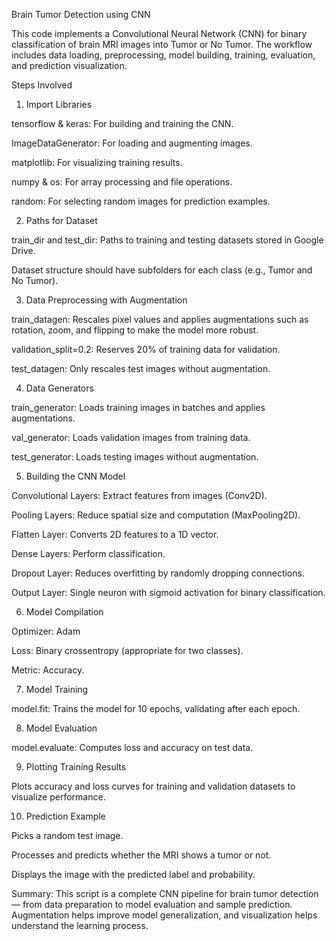 Brain Tumor Detection using CNN

This code implements a Convolutional Neural Network (CNN) for binary classification of brain MRI images into Tumor or No Tumor. The workflow includes data loading, preprocessing, model building, training, evaluation, and prediction visualization.

Steps Involved

1. Import Libraries

tensorflow & keras: For building and training the CNN.

ImageDataGenerator: For loading and augmenting images.

matplotlib: For visualizing training results.

numpy & os: For array processing and file operations.

random: For selecting random images for prediction examples.

2. Paths for Dataset

train_dir and test_dir: Paths to training and testing datasets stored in Google Drive.

Dataset structure should have subfolders for each class (e.g., Tumor and No Tumor).

3. Data Preprocessing with Augmentation

train_datagen: Rescales pixel values and applies augmentations such as rotation, zoom, and flipping to make the model more robust.

validation_split=0.2: Reserves 20% of training data for validation.

test_datagen: Only rescales test images without augmentation.

4. Data Generators

train_generator: Loads training images in batches and applies augmentations.

val_generator: Loads validation images from training data.

test_generator: Loads testing images without augmentation.

5. Building the CNN Model

Convolutional Layers: Extract features from images (Conv2D).

Pooling Layers: Reduce spatial size and computation (MaxPooling2D).

Flatten Layer: Converts 2D features to a 1D vector.

Dense Layers: Perform classification.

Dropout Layer: Reduces overfitting by randomly dropping connections.

Output Layer: Single neuron with sigmoid activation for binary classification.

6. Model Compilation

Optimizer: Adam

Loss: Binary crossentropy (appropriate for two classes).

Metric: Accuracy.

7. Model Training

model.fit: Trains the model for 10 epochs, validating after each epoch.

8. Model Evaluation

model.evaluate: Computes loss and accuracy on test data.

9. Plotting Training Results

Plots accuracy and loss curves for training and validation datasets to visualize performance.

10. Prediction Example

Picks a random test image.

Processes and predicts whether the MRI shows a tumor or not.

Displays the image with the predicted label and probability.

Summary:
This script is a complete CNN pipeline for brain tumor detection — from data preparation to model evaluation and sample prediction. Augmentation helps improve model generalization, and visualization helps understand the learning process.

